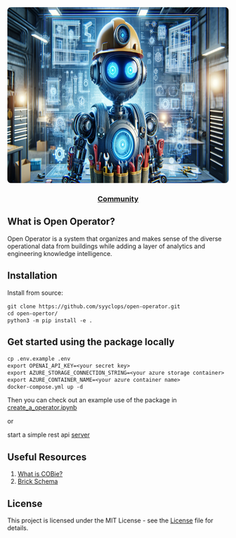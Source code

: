 <div align="center">
  <img height="400" src="./docs/assets/Futuristic%20Robot%20HVAC.png" style="border-radius: 8px;"/>

  <h3 align="center">
    <a href="https://github.com/syyclops/open-operator/discussions">Community</a>
  </h3>
</div>

## What is Open Operator?

Open Operator is a system that organizes and makes sense of the diverse operational data from buildings while adding a layer of analytics and engineering knowledge intelligence.

## Installation

Install from source:

```
git clone https://github.com/syyclops/open-operator.git
cd open-opertor/
python3 -m pip install -e .
```

## Get started using the package locally

```
cp .env.example .env
export OPENAI_API_KEY=<your secret key>
export AZURE_STORAGE_CONNECTION_STRING=<your azure storage container>
export AZURE_CONTAINER_NAME=<your azure container name>
docker-compose.yml up -d
```

Then you can check out an example use of the package in [create_a_operator.ipynb](./examples/creating_a_operator.ipynb)

or

start a simple rest api [server](./examples/server.py)

## Useful Resources

1. [What is COBie?](https://www.thenbs.com/knowledge/what-is-cobie)
2. [Brick Schema](https://brickschema.org/)

## License

This project is licensed under the MIT License - see the [License](./LICENSE) file for details.

